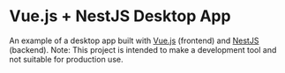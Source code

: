 # Vue.js + NestJS Desktop App

An example of a desktop app built with [Vue.js](https://vuejs.org/index.html) (frontend) and [NestJS](https://nestjs.com/) (backend).
Note: This project is intended to make a development tool and not suitable for production use.


